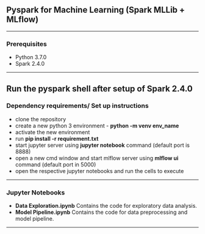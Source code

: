 ## Pyspark for Machine Learning (Spark MLLib + MLflow)
---
### Prerequisites
- Python 3.7.0
- Spark 2.4.0

---
Run the pyspark shell after setup of Spark 2.4.0
---
### Dependency requirements/ Set up instructions
- clone the repository
- create a new python 3 environment - **python -m venv env_name**
- activate the new environment
- run **pip install -r requirement.txt**
- start jupyter server using **jupyter notebook** command (default port is 8888)
- open a new cmd window and start mlflow server using **mlflow ui** command (default port in 5000)
- open the respective jupyter notebooks and run the cells to execute

---
### Jupyter Notebooks
- **Data Exploration.ipynb**
  Contains the code for exploratory data analysis.
- **Model Pipeline.ipynb**
  Contains the code for data preprocessing and model pipeline.

---


